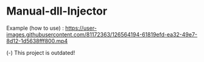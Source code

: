 # Manual-dll-Injector



Example (how to use) : https://user-images.githubusercontent.com/81172363/126564194-61819efd-ea32-49e7-8d12-1d5638fff800.mp4

(-) This project is outdated!
